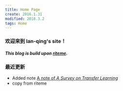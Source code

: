 ```yaml
---
title: Home Page
create: 2016.1.31
modified: 2018.3.2
tags: Home
---
```


### 欢迎来到 lan-qing's site！
##### This blog is build upon [riteme](https://github.com/riteme/riteme.github.io).

### 最近更新
- Added note [A note of *A Survey on Transfer Learning*](./blog/180602/ASoTL.html)
- copy from riteme